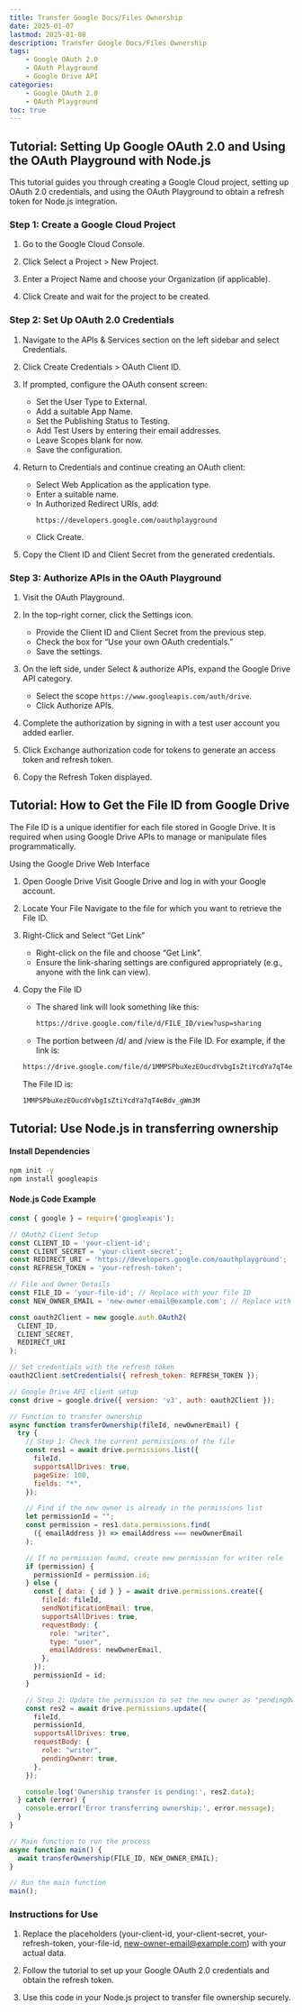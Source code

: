 ```yaml
---
title: Transfer Google Docs/Files Ownership
date: 2025-01-07
lastmod: 2025-01-08
description: Transfer Google Docs/Files Ownership
tags:
    - Google OAuth 2.0
    - OAuth Playground
    - Google Drive API
categories:
    - Google OAuth 2.0
    - OAuth Playground
toc: true
---
```


## Tutorial: Setting Up Google OAuth 2.0 and Using the OAuth Playground with Node.js

This tutorial guides you through creating a Google Cloud project, setting up OAuth 2.0 credentials, and using the OAuth Playground to obtain a refresh token for Node.js integration.

### Step 1: Create a Google Cloud Project

1. Go to the Google Cloud Console.

2. Click Select a Project > New Project.

3. Enter a Project Name and choose your Organization (if applicable).

4. Click Create and wait for the project to be created.

### Step 2: Set Up OAuth 2.0 Credentials

1. Navigate to the APIs & Services section on the left sidebar and select Credentials.

2. Click Create Credentials > OAuth Client ID.

3. If prompted, configure the OAuth consent screen:
   - Set the User Type to External.
   - Add a suitable App Name.
   - Set the Publishing Status to Testing.
   - Add Test Users by entering their email addresses.
   - Leave Scopes blank for now.
   - Save the configuration.

4. Return to Credentials and continue creating an OAuth client:
   - Select Web Application as the application type.
   - Enter a suitable name.
   - In Authorized Redirect URIs, add:
      ```plaintext
      https://developers.google.com/oauthplayground
      ```
   - Click Create.

5. Copy the Client ID and Client Secret from the generated credentials.

### Step 3: Authorize APIs in the OAuth Playground

1. Visit the OAuth Playground.

2. In the top-right corner, click the Settings icon.
   - Provide the Client ID and Client Secret from the previous step.
   - Check the box for “Use your own OAuth credentials.”
   - Save the settings.

3. On the left side, under Select & authorize APIs, expand the Google Drive API category.
   - Select the scope `https://www.googleapis.com/auth/drive`.
   - Click Authorize APIs.

4. Complete the authorization by signing in with a test user account you added earlier.

5. Click Exchange authorization code for tokens to generate an access token and refresh token.

6. Copy the Refresh Token displayed.

## Tutorial: How to Get the File ID from Google Drive

The File ID is a unique identifier for each file stored in Google Drive. It is required when using Google Drive APIs to manage or manipulate files programmatically.

Using the Google Drive Web Interface

1. Open Google Drive
   Visit Google Drive and log in with your Google account.

2. Locate Your File
   Navigate to the file for which you want to retrieve the File ID.

3. Right-Click and Select “Get Link”
   - Right-click on the file and choose “Get Link”.
   - Ensure the link-sharing settings are configured appropriately (e.g., anyone with the link can view).

4. Copy the File ID
   - The shared link will look something like this:
     ```bash
     https://drive.google.com/file/d/FILE_ID/view?usp=sharing
     ```
   - The portion between /d/ and /view is the File ID.
   For example, if the link is:
   ```bash
   https://drive.google.com/file/d/1MMPSPbuXezEOucdYvbgIsZtiYcdYa7qT4eBdv_gWm3M/view?usp=sharing
   ```
   The File ID is:
   ```bash
   1MMPSPbuXezEOucdYvbgIsZtiYcdYa7qT4eBdv_gWm3M
   ```

## Tutorial: Use Node.js in transferring ownership

#### Install Dependencies

```bash
npm init -y
npm install googleapis
```

#### Node.js Code Example

```javascript
const { google } = require('googleapis');

// OAuth2 Client Setup
const CLIENT_ID = 'your-client-id';
const CLIENT_SECRET = 'your-client-secret';
const REDIRECT_URI = 'https://developers.google.com/oauthplayground';
const REFRESH_TOKEN = 'your-refresh-token';

// File and Owner Details
const FILE_ID = 'your-file-id'; // Replace with your file ID
const NEW_OWNER_EMAIL = 'new-owner-email@example.com'; // Replace with the new owner's email

const oauth2Client = new google.auth.OAuth2(
  CLIENT_ID,
  CLIENT_SECRET,
  REDIRECT_URI
);

// Set credentials with the refresh token
oauth2Client.setCredentials({ refresh_token: REFRESH_TOKEN });

// Google Drive API client setup
const drive = google.drive({ version: 'v3', auth: oauth2Client });

// Function to transfer ownership
async function transferOwnership(fileId, newOwnerEmail) {
  try {
    // Step 1: Check the current permissions of the file
    const res1 = await drive.permissions.list({
      fileId,
      supportsAllDrives: true,
      pageSize: 100,
      fields: "*",
    });

    // Find if the new owner is already in the permissions list
    let permissionId = "";
    const permission = res1.data.permissions.find(
      ({ emailAddress }) => emailAddress === newOwnerEmail
    );

    // If no permission found, create new permission for writer role
    if (permission) {
      permissionId = permission.id;
    } else {
      const { data: { id } } = await drive.permissions.create({
        fileId: fileId,
        sendNotificationEmail: true,
        supportsAllDrives: true,
        requestBody: {
          role: "writer",
          type: "user",
          emailAddress: newOwnerEmail,
        },
      });
      permissionId = id;
    }

    // Step 2: Update the permission to set the new owner as "pendingOwner"
    const res2 = await drive.permissions.update({
      fileId,
      permissionId,
      supportsAllDrives: true,
      requestBody: {
        role: "writer",
        pendingOwner: true,
      },
    });

    console.log('Ownership transfer is pending:', res2.data);
  } catch (error) {
    console.error('Error transferring ownership:', error.message);
  }
}

// Main function to run the process
async function main() {
  await transferOwnership(FILE_ID, NEW_OWNER_EMAIL);
}

// Run the main function
main();
```

### Instructions for Use

1. Replace the placeholders (your-client-id, your-client-secret, your-refresh-token, your-file-id, new-owner-email@example.com) with your actual data.

2. Follow the tutorial to set up your Google OAuth 2.0 credentials and obtain the refresh token.

3. Use this code in your Node.js project to transfer file ownership securely.